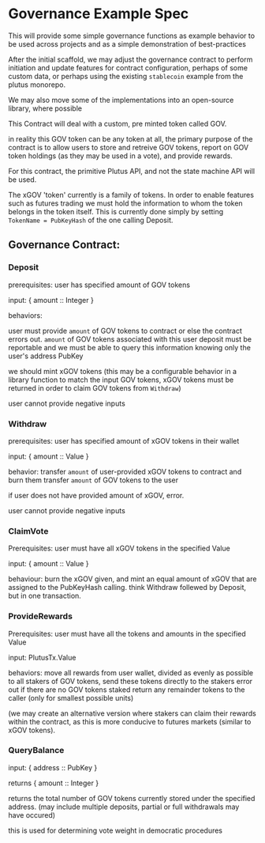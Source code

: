 # Governance Example Spec

This will provide some simple governance functions as example behavior to be used across projects and as a simple demonstration of best-practices

After the initial scaffold, we may adjust the governance contract to perform initiation and update features for contract configuration, perhaps of some custom data, or perhaps using the existing `stablecoin` example from the plutus monorepo.

We may also move some of the implementations into an open-source library, where possible

This Contract will deal with a custom, pre minted token called GOV.  

in reality this GOV token can be any token at all, the primary purpose of the contract is to allow users to store and retreive GOV tokens, report on GOV token holdings (as they may be used in a vote), and provide rewards.

For this contract, the primitive Plutus API, and not the state machine API will be used.

The xGOV 'token' currently is a family of tokens. In order to enable features such as futures trading we must hold the information to whom the token belongs in the token itself. This is currently done simply by setting `TokenName = PubKeyHash` of the one calling Deposit. 

## Governance Contract:

### Deposit
prerequisites: 
user has specified amount of GOV tokens

input: { amount :: Integer }

behaviors:

user must provide `amount` of GOV tokens to contract or else the contract errors out.
`amount` of GOV tokens associated with this user deposit must be reportable and we must be able to query this information knowing only the user's address PubKey

we should mint xGOV tokens (this may be a configurable behavior in a library function to match the input GOV tokens,  xGOV tokens must be returned in order to claim GOV tokens from `Withdraw`)

user cannot provide negative inputs

### Withdraw

prerequisites: 
user has specified amount of xGOV tokens in their wallet

input: { amount :: Value }

behavior:
transfer `amount` of user-provided xGOV tokens to contract and burn them
transfer `amount` of GOV tokens to the user

if user does not have provided amount of xGOV,  error.

user cannot provide negative inputs

### ClaimVote
Prerequisites: 
user must have all xGOV tokens in the specified Value

input: { amount :: Value }

behaviour: 
burn the xGOV given, and mint an equal amount of xGOV that are assigned to the PubKeyHash calling.
think Withdraw follewed by Deposit, but in one transaction.

### ProvideRewards
Prerequisites:
user must have all the tokens and amounts in the specified Value

input: PlutusTx.Value

behaviors:
move all rewards from user wallet, divided as evenly as possible to all stakers of GOV tokens, send these tokens directly to the stakers
error out if there are no GOV tokens staked
return any remainder tokens to the caller (only for smallest possible units)

(we may create an alternative version where stakers can claim their rewards within the contract, as this is more conducive to futures markets (similar to xGOV tokens).

### QueryBalance

input: { address :: PubKey }

returns { amount :: Integer }

returns the total number of GOV tokens currently stored under the specified address. (may include multiple deposits, partial or full withdrawals may have occured)

this is used for determining vote weight in democratic procedures


